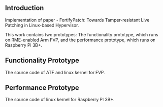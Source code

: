 ## Introduction

Implementation of paper - FortifyPatch: Towards Tamper-resistant Live Patching in Linux-based Hypervisor.

This work contains two prototypes: The functionality prototype, which runs on RME-enabled Arm FVP, and the performance prototype, which runs on Raspberry PI 3B+.

## Functionality Prototype
The source code of ATF and linux kernel for FVP.

## Performance Prototype
The source code of linux kernel for Raspberry PI 3B+.